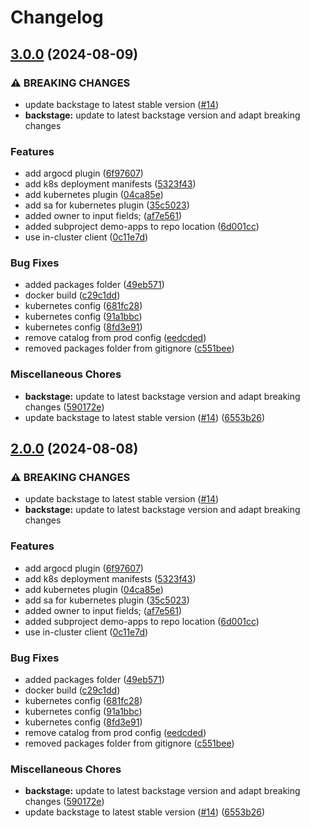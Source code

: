 # Changelog

## [3.0.0](https://github.com/WhizUs-Labs/kcd-showcase-backstage-application/compare/kcd-backstage-v2.0.0...kcd-backstage-v3.0.0) (2024-08-09)


### ⚠ BREAKING CHANGES

* update backstage to latest stable version ([#14](https://github.com/WhizUs-Labs/kcd-showcase-backstage-application/issues/14))
* **backstage:** update to latest backstage version and adapt breaking changes

### Features

* add argocd plugin ([6f97607](https://github.com/WhizUs-Labs/kcd-showcase-backstage-application/commit/6f9760731d559e042761faead75404a06e3b8c78))
* add k8s deployment manifests ([5323f43](https://github.com/WhizUs-Labs/kcd-showcase-backstage-application/commit/5323f434c691c4442d6410a28dcac9d395ef7063))
* add kubernetes plugin ([04ca85e](https://github.com/WhizUs-Labs/kcd-showcase-backstage-application/commit/04ca85e67c3878c240a7901c1bd0b2565726d545))
* add sa for kubernetes plugin ([35c5023](https://github.com/WhizUs-Labs/kcd-showcase-backstage-application/commit/35c50237b6f0832cb0f39ac4bd258fe71f7457df))
* added owner to input fields; ([af7e561](https://github.com/WhizUs-Labs/kcd-showcase-backstage-application/commit/af7e56167de3ff1999f4a04233abe79df57be55c))
* added subproject demo-apps to repo location ([6d001cc](https://github.com/WhizUs-Labs/kcd-showcase-backstage-application/commit/6d001ccffeff3fa4cbe2c7b32920dd7754cb3f6e))
* use in-cluster client ([0c11e7d](https://github.com/WhizUs-Labs/kcd-showcase-backstage-application/commit/0c11e7d0841f85c09c12462b7a9f13987347c1b7))


### Bug Fixes

* added packages folder ([49eb571](https://github.com/WhizUs-Labs/kcd-showcase-backstage-application/commit/49eb571167c62114aaff020844445a5ea2688e82))
* docker build ([c29c1dd](https://github.com/WhizUs-Labs/kcd-showcase-backstage-application/commit/c29c1dd933ff11acf52671e5047fd6150d38a5e3))
* kubernetes config ([681fc28](https://github.com/WhizUs-Labs/kcd-showcase-backstage-application/commit/681fc28a33e29c776e61a0675bf1104f58e47443))
* kubernetes config ([91a1bbc](https://github.com/WhizUs-Labs/kcd-showcase-backstage-application/commit/91a1bbc52a80d08531c3ebb4b2fdc200cfd1dfb8))
* kubernetes config ([8fd3e91](https://github.com/WhizUs-Labs/kcd-showcase-backstage-application/commit/8fd3e91c4a9db5e0e80fc06b01f9187bd8bbbda5))
* remove catalog from prod config ([eedcded](https://github.com/WhizUs-Labs/kcd-showcase-backstage-application/commit/eedcded3ae04bf5866cf434a6dba3c32988fb831))
* removed packages folder from gitignore ([c551bee](https://github.com/WhizUs-Labs/kcd-showcase-backstage-application/commit/c551beeba7985f6ce5b58f94b92e1790e8f4d1a4))


### Miscellaneous Chores

* **backstage:** update to latest backstage version and adapt breaking changes ([590172e](https://github.com/WhizUs-Labs/kcd-showcase-backstage-application/commit/590172e5662bda23edc5425253fc69a5b9467e56))
* update backstage to latest stable version ([#14](https://github.com/WhizUs-Labs/kcd-showcase-backstage-application/issues/14)) ([6553b26](https://github.com/WhizUs-Labs/kcd-showcase-backstage-application/commit/6553b26b9e1a80368ead4bd1318fa63c61e99eb3))

## [2.0.0](https://github.com/WhizUs-Labs/kcd-showcase-backstage-application/compare/root-v1.0.0...root-v2.0.0) (2024-08-08)


### ⚠ BREAKING CHANGES

* update backstage to latest stable version ([#14](https://github.com/WhizUs-Labs/kcd-showcase-backstage-application/issues/14))
* **backstage:** update to latest backstage version and adapt breaking changes

### Features

* add argocd plugin ([6f97607](https://github.com/WhizUs-Labs/kcd-showcase-backstage-application/commit/6f9760731d559e042761faead75404a06e3b8c78))
* add k8s deployment manifests ([5323f43](https://github.com/WhizUs-Labs/kcd-showcase-backstage-application/commit/5323f434c691c4442d6410a28dcac9d395ef7063))
* add kubernetes plugin ([04ca85e](https://github.com/WhizUs-Labs/kcd-showcase-backstage-application/commit/04ca85e67c3878c240a7901c1bd0b2565726d545))
* add sa for kubernetes plugin ([35c5023](https://github.com/WhizUs-Labs/kcd-showcase-backstage-application/commit/35c50237b6f0832cb0f39ac4bd258fe71f7457df))
* added owner to input fields; ([af7e561](https://github.com/WhizUs-Labs/kcd-showcase-backstage-application/commit/af7e56167de3ff1999f4a04233abe79df57be55c))
* added subproject demo-apps to repo location ([6d001cc](https://github.com/WhizUs-Labs/kcd-showcase-backstage-application/commit/6d001ccffeff3fa4cbe2c7b32920dd7754cb3f6e))
* use in-cluster client ([0c11e7d](https://github.com/WhizUs-Labs/kcd-showcase-backstage-application/commit/0c11e7d0841f85c09c12462b7a9f13987347c1b7))


### Bug Fixes

* added packages folder ([49eb571](https://github.com/WhizUs-Labs/kcd-showcase-backstage-application/commit/49eb571167c62114aaff020844445a5ea2688e82))
* docker build ([c29c1dd](https://github.com/WhizUs-Labs/kcd-showcase-backstage-application/commit/c29c1dd933ff11acf52671e5047fd6150d38a5e3))
* kubernetes config ([681fc28](https://github.com/WhizUs-Labs/kcd-showcase-backstage-application/commit/681fc28a33e29c776e61a0675bf1104f58e47443))
* kubernetes config ([91a1bbc](https://github.com/WhizUs-Labs/kcd-showcase-backstage-application/commit/91a1bbc52a80d08531c3ebb4b2fdc200cfd1dfb8))
* kubernetes config ([8fd3e91](https://github.com/WhizUs-Labs/kcd-showcase-backstage-application/commit/8fd3e91c4a9db5e0e80fc06b01f9187bd8bbbda5))
* remove catalog from prod config ([eedcded](https://github.com/WhizUs-Labs/kcd-showcase-backstage-application/commit/eedcded3ae04bf5866cf434a6dba3c32988fb831))
* removed packages folder from gitignore ([c551bee](https://github.com/WhizUs-Labs/kcd-showcase-backstage-application/commit/c551beeba7985f6ce5b58f94b92e1790e8f4d1a4))


### Miscellaneous Chores

* **backstage:** update to latest backstage version and adapt breaking changes ([590172e](https://github.com/WhizUs-Labs/kcd-showcase-backstage-application/commit/590172e5662bda23edc5425253fc69a5b9467e56))
* update backstage to latest stable version ([#14](https://github.com/WhizUs-Labs/kcd-showcase-backstage-application/issues/14)) ([6553b26](https://github.com/WhizUs-Labs/kcd-showcase-backstage-application/commit/6553b26b9e1a80368ead4bd1318fa63c61e99eb3))
